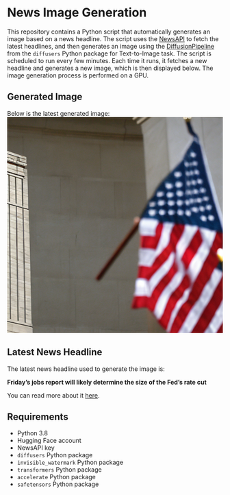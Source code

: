 # News Image Generation
This repository contains a Python script that automatically generates an image based on a news headline. The script uses the [NewsAPI](https://newsapi.org/) to fetch the latest headlines, and then generates an image using the [DiffusionPipeline](https://github.com/huggingface/diffusers) from the `diffusers` Python package for Text-to-Image task.
The script is scheduled to run every few minutes. Each time it runs, it fetches a new headline and generates a new image, which is then displayed below. The image generation process is performed on a GPU.

## Generated Image
Below is the latest generated image:
![Generated Image](image.png)

## Latest News Headline
The latest news headline used to generate the image is:

**Friday’s jobs report will likely determine the size of the Fed’s rate cut**

You can read more about it [here](https://news.google.com/rss/articles/CBMihgFBVV95cUxNWDZ1UXZWV0NqNEh4bTBGbnR1MzVXUVA3bVY4YkpsV1VpWVRWX3VWcFBPWllBcnA1Y21WZGgtQnllV0JjS0VxZ1hGZGZrQ1duZDNxQ0Z4Q2JnbGxZazQxamJ1OEZoS2N5YUdzSGM3N0E0NVBDcEg4N19lV09Fb0M3Z0NyeFp1d9IBfEFVX3lxTE16a1pDaE40dF9OSDZRMkxSYUZPNFFKY3NGRnNBbnZjX29Lc1FSX1RUUW41d1ZiMUswUlJFNzRuMXRWSkZNaEsyUjJaYXZCMWRRb0RyM3YtT2FVQVpyNXFqTzVLZ3RzcVgzV0JpUlBFd0Vtd1RwSV84WVVJalU?oc=5).

## Requirements
- Python 3.8
- Hugging Face account
- NewsAPI key
- `diffusers` Python package
- `invisible_watermark` Python package
- `transformers` Python package
- `accelerate` Python package
- `safetensors` Python package
